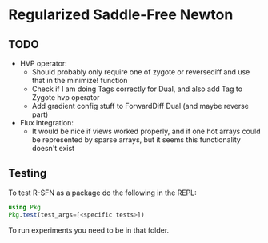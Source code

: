 # Regularized Saddle-Free Newton

## TODO
- HVP operator:
  - Should probably only require one of zygote or reversediff and use that in the minimize! function
  - Check if I am doing Tags correctly for Dual, and also add Tag to Zygote hvp operator
  - Add gradient config stuff to ForwardDiff Dual (and maybe reverse part)
- Flux integration:
  - It would be nice if views worked properly, and if one hot arrays could be represented by sparse arrays, but it seems this functionality doesn't exist

## Testing
To test R-SFN as a package do the following in the REPL:
```julia
using Pkg
Pkg.test(test_args=[<specific tests>])
```

To run experiments you need to be in that folder.

